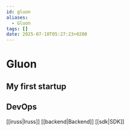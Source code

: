 ```yaml
---
id: gluon
aliases:
  - Gluon
tags: []
date: 2025-07-10T05:27:23+0200
---
```


# Gluon
My first startup
---
## DevOps
[[iruss|Iruss]]
[[backend|Backend]]
[[sdk|SDK]]
